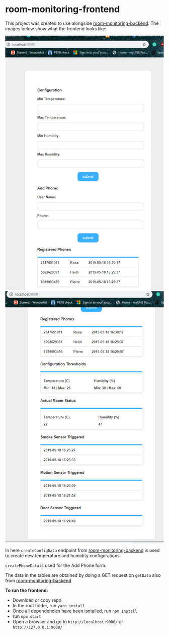 # room-monitoring-frontend

This project was created to use alongside [room-monitoring-backend](https://github.com/heidinv12/room-monitoring-backend). The images below show what the frontend looks like:

![](/media/frontend_forms.PNG)
![](/media/frontend_tables.PNG)

In here ```createConfigData``` endpoint from [room-monitoring-backend](https://github.com/heidinv12/room-monitoring-backend) is used to create new temperature and humidity configurations. 

```createPhoneData``` is used for the Add Phone form.

The data in the tables are obtained by doing a GET request on ```getData``` also from [room-monitoring-backend](https://github.com/heidinv12/room-monitoring-backend)

**To run the frontend:**
- Download or copy repo
- In the root folder, run ```yarn install```
- Once all dependencies have been isntalled, run ```npm install```
- run ```npm start```
- Open a browser and go to ```http://localhost:9000/``` or ```http://127.0.0.1:9000/```
